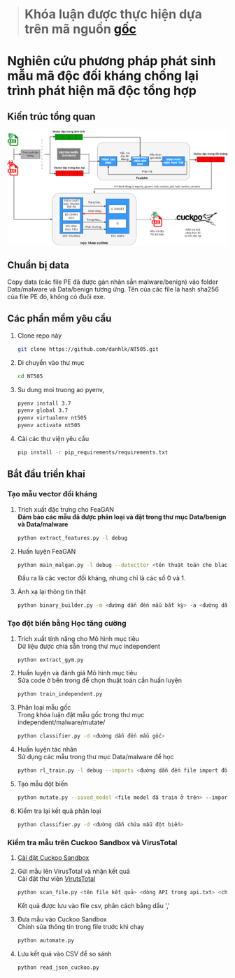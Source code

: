 > # Khóa luận được thực hiện dựa trên mã nguồn [gốc](https://github.com/CyberForce/Pesidious)

# Nghiên cứu phương pháp phát sinh mẫu mã độc đối kháng chống lại trình phát hiện mã độc tổng hợp

## Kiến trúc tổng quan
![methodology](./methodology.drawio.png)

## Chuẩn bị data
Copy data (các file PE đã được gán nhãn sẵn malware/benign) vào folder Data/malware và Data/benign tương ứng.
Tên của các file là hash sha256 của file PE đó, không có đuôi exe.

## Các phần mềm yêu cầu
1. Clone repo này
    ```sh
    git clone https://github.com/danhlk/NT505.git
    ```
1. Di chuyển vào thư mục
    ```sh
    cd NT505
    ```

1. Su dung moi truong ao pyenv,
    ```sh
    pyenv install 3.7
    pyenv global 3.7
    pyenv virtualenv nt505
    pyenv activate nt505
    ```

1. Cài các thư viện yêu cầu
    ```sh
    pip install -r pip_requirements/requirements.txt
    ```

## Bắt đầu triển khai

### Tạo mẫu vector đối kháng
1. Trích xuất đặc trưng cho FeaGAN<br>
    **Đảm bảo các mẫu đã được phân loại và đặt trong thư mục Data/benign và Data/malware**
    ```sh
    python extract_features.py -l debug
    ```

1. Huấn luyện FeaGAN
    ```sh
    python main_malgan.py -l debug --detecttor <tên thuật toán cho blackbox>
    ```
    Đầu ra là các vector đối kháng, nhưng chỉ là các số 0 và 1.
1. Ánh xạ lại thông tin thật
    ```sh
    python binary_builder.py -m <đường dẫn đến mẫu bất kỳ> -a <đường dẫn đến file vector đối kháng muốn lấy lại thông tin> -l debug
    ```

### Tạo đột biến bằng Học tăng cường
1. Trích xuất tính năng cho Mô hình mục tiêu<br>
    Dữ liệu được chia sẵn trong thư mục independent
    ```sh
    python extract_gym.py
    ```

1. Huấn luyện và đánh giá Mô hình mục tiêu<br>
    Sửa code ở bên trong để chọn thuật toán cần huấn luyện
    ```sh
    python train_independent.py
    ```

1. Phân loại mẫu gốc<br>
    Trong khóa luận đặt mẫu gốc trong thư mục independent/malware/mutate/
    ```sh
    python classifier.py -d <đường dẫn đến mẫu gốc>
    ```

1. Huấn luyện tác nhân<br>
    Sử dụng các mẫu trong thư mục Data/malware để học
    ```sh
    python rl_train.py -l debug --imports <đường dẫn đến file import đối kháng> --sections <đường dẫn đến file section đối kháng> --classifier <thuật toán cần bypass> 
    ```
1. Tạo mẫu đột biến
    ```sh
    python mutate.py --saved_model <file model đã train ở trên> --imports <như trên> --sections <như trên> -d <thư mục chứa các mẫu cần đột biến> -o <thư mục chứa mẫu đã đột biến>
    ```

1. Kiểm tra lại kết quả phân loại
    ```sh
    python classifier.py -d <đường dẫn chứa mẫu đột biến>
    ```

### Kiểm tra mẫu trên Cuckoo Sandbox và VirusTotal
1. [Cài đặt Cuckoo Sandbox](https://cuckoo.readthedocs.io/en/latest/installation/)

1. Gửi mẫu lên VirusTotal và nhận kết quả<br>
    Cài đặt thư viện [VirutsTotal]()
    ```sh
    python scan_file.py <tên file kết quả> <dòng API trong api.txt> <chỉ số bắt đầu> <chỉ số kết thúc>
    ```
    Kết quả được lưu vào file csv, phân cách bằng dấu ','

1. Đưa mẫu vào Cuckoo Sandbox<br>
    Chỉnh sửa thông tin trong file trước khi chạy
    ```sh
    python automate.py
    ```

1. Lưu kết quả vào CSV để so sánh<br>
    ```sh
    python read_json_cuckoo.py
    ```
